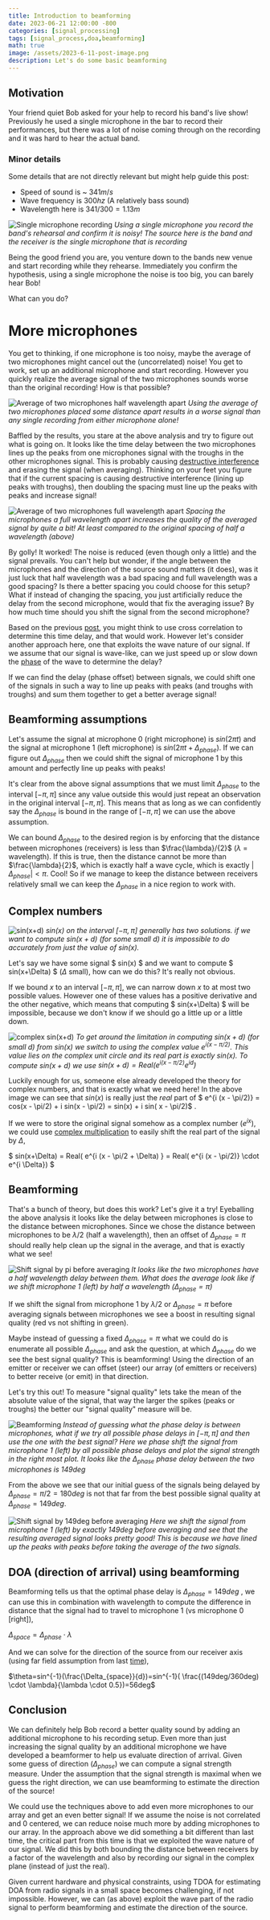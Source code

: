 ```yaml
---
title: Introduction to beamforming
date: 2023-06-21 12:00:00 -800
categories: [signal_processing]
tags: [signal_process,doa,beamforming]
math: true
image: /assets/2023-6-11-post-image.png
description: Let's do some basic beamforming
---
```


## Motivation

Your friend quiet Bob asked for your help to record his band's live show! Previously he used a single microphone in the bar to record their performances, but there was a lot of noise coming through on the recording and it was hard to hear the actual band. 

### Minor details
 
Some details that are not directly relevant but might help guide this post:
* Speed of sound is ~ $341 m/s$
* Wave frequency is $300hz$ (A relatively bass sound)
* Wavelength here is $341/300=1.13 m$

![Single microphone recording](/assets/2023-6-21-single-microphone-recording.gif)
*Using a single microphone you record the band's rehearsal and confirm it is noisy! The source here is the band and the receiver is the single microphone that is recording*

Being the good friend you are, you venture down to the bands new venue and start recording while they rehearse. Immediately you confirm the hypothesis, using a single microphone the noise is too big, you can barely hear Bob!

What can you do?

# More microphones

You get to thinking, if one microphone is too noisy, maybe the average of two microphones might cancel out the (uncorrelated) noise! You get to work, set up an additional microphone and start recording. However you quickly realize the average signal of the two microphones sounds worse than the original recording! How is that possible?

![Average of two microphones half wavelength apart](/assets/2023-6-21-two-microphones-noise-halfwave.gif)
*Using the average of two microphones placed some distance apart results in a worse signal than any single recording from either microphone alone!*

Baffled by the results, you stare at the above analysis and try to figure out what is going on. It looks like the time delay between the two microphones lines up the peaks from one microphones signal with the troughs in the other microphones signal. This is probably causing [destructive interference](https://en.wikipedia.org/wiki/Wave_interference) and erasing the signal (when averaging). Thinking on your feet you figure that if the current spacing is causing destructive interference (lining up peaks with troughs), then doubling the spacing must line up the peaks with peaks and increase signal! 

![Average of two microphones full wavelength apart](/assets/2023-6-21-two-microphones-noise-fullwave.gif)
*Spacing the microphones a full wavelength apart increases the quality of the averaged signal by quite a bit! At least compared to the original spacing of half a wavelength (above)*

By golly! It worked! The noise is reduced (even though only a little) and the signal prevails. You can't help but wonder, if the angle between the microphones and the direction of the source sound matters (it does), was it just luck that half wavelength was a bad spacing and full wavelength was a good spacing? Is there a better spacing you could choose for this setup? What if instead of changing the spacing, you just artificially reduce the delay from the second microphone, would that fix the averaging issue? By how much time should you shift the signal from the second microphone? 

Based on the previous [post](/posts/introduction_to_doa), you might think to use cross correlation to determine this time delay, and that would work. However let's consider another approach here, one that exploits the wave nature of our signal. If we assume that our signal is wave-like, can we just speed up or slow down the [phase](https://en.wikipedia.org/wiki/Phase_(waves)) of the wave to determine the delay? 

If we can find the delay (phase offset) between signals, we could shift one of the signals in such a way to line up peaks with peaks (and troughs with troughs) and sum them together to get a better average signal!

## Beamforming assumptions

Let's assume the signal at microphone 0 (right microphone) is $sin(2 \pi t)$ and the signal at microphone 1 (left microphone) is $sin(2 \pi t+\Delta_{phase})$. If we can figure out $\Delta_{phase}$ then we could shift the signal of microphone 1 by this amount and perfectly line up peaks with peaks! 

It's clear from the above signal assumptions that we must limit $\Delta_{phase}$ to the interval $[-\pi,\pi]$ since any value outside this would just repeat an observation in the original interval $[-\pi,\pi]$. This means that as long as we can confidently say the $\Delta_{phase}$ is bound in the range of $[-\pi,\pi]$ we can use the above assumption. 

We can bound $\Delta_{phase}$ to the desired region is by enforcing that the distance between microphones (receivers) is less than $\frac{\lambda}/{2}$ ($\lambda$ = wavelength). If this is true, then the distance cannot be more than $\frac{\lambda}{2}$, which is exactly half a wave cycle, which is exactly $\lvert \Delta_{phase} \rvert \lt \pi$. Cool! So if we manage to keep the distance between receivers relatively small we can keep the $\Delta_{phase}$ in a nice region to work with.

## Complex numbers

![sin(x+d)](/assets/2023-6-21-sin.png)
*$sin(x)$ on the interval $[-\pi,\pi]$ generally has two solutions. if we want to compute $sin(x+d)$ (for some small d) it is impossible to do accurately from just the value of $sin(x)$.*


Let's say we have some signal $ sin(x) $ and we want to compute $ sin(x+\Delta) $ ($\Delta$ small), how can we do this? It's really not obvious. 

If we bound $x$ to an interval $[-\pi,\pi]$, we can narrow down $x$ to at most two possible values. However one of these values has a positive derivative and the other negative, which means that computing $ sin(x+\Delta) $ will be impossible, because we don't know if we should go a little up or a little down. 

![complex sin(x+d)](/assets/2023-6-21-complex-sin.png)
*To get around the limitation in computing $sin(x+d)$ (for small $d$) from $sin(x)$ we switch to using the complex value $e^{i(x-\pi/2)}$. This value lies on the complex unit circle and its real part is exactly $sin(x)$. To compute $sin(x+d)$ we use $sin(x+d)=Real(e^{i(x-\pi/2)}e^{id})$* 

Luckily enough for us, someone else already developed the theory for complex numbers, and that is exactly what we need here! In the above image we can see that $sin(x)$ is really just the $real$ part of $ e^{i (x - \pi/2)} = cos(x - \pi/2) + i sin(x - \pi/2) = sin(x) + i sin( x - \pi/2)$ .  

If we were to store the original signal somehow as a complex number ($e^{ix}$), we could use [complex multiplication](https://en.wikipedia.org/wiki/Complex_number#Multiplication_and_division_in_polar_form) to easily shift the real part of the signal by $\Delta$, 

$ sin(x+\Delta) = Real( e^{i (x - \pi/2 + \Delta) } = Real(  e^{i (x - \pi/2)} \cdot  e^{i \Delta}) $

## Beamforming

That's a bunch of theory, but does this work? Let's give it a try! Eyeballing the above analysis it looks like the delay between microphones is close to the distance between microphones. Since we chose the distance between microphones to be $\lambda/2$ (half a wavelength), then an offset of $\Delta_{phase}=\pi$ should really help clean up the signal in the average, and that is exactly what we see!

![Shift signal by pi before averaging](/assets/2023-6-21-two-microphones-noise-pi-offset.gif)
*It looks like the two microphones have a half wavelength delay between them. What does the average look like if we shift microphone 1 (left) by half a wavelength ($\Delta_{phase}=\pi$)*

If we shift the signal from microphone 1 by $\lambda/2$ or $\Delta_{phase}=\pi$ before averaging signals between microphones we see a boost in resulting signal quality (red vs not shifting in green).

Maybe instead of guessing a fixed $\Delta_{phase}=\pi$ what we could do is enumerate all possible $\Delta_{phase}$ and ask the question, at which $\Delta_{phase}$ do we see the best signal quality? This is beamforming! Using the direction of an emitter or receiver we can offset (steer) our array (of emitters or receivers) to better receive (or emit) in that direction.

Let's try this out! To measure "signal quality" lets take the mean of the absolute value of the signal, that way the larger the spikes (peaks or troughs) the better our "signal quality" measure will be.

![Beamforming](/assets/2023-6-21-beamform-rotate.gif)
*Instead of guessing what the phase delay is between microphones, what if we try all possible phase delays in $[-\pi,\pi]$ and then use the one with the best signal? Here we phase shift the signal from microphone 1 (left) by all possible phase delays and plot the signal strength in the right most plot. It looks like the $\Delta_{phase}$ phase delay between the two microphones is $149deg$*

From the above we see that our initial guess of the signals being delayed by $\Delta_{phase}=\pi/2=180deg$ is not that far from the best possible signal quality at $\Delta_{phase}=149deg$. 

![Shift signal by 149deg before averaging](/assets/2023-6-21-two-microphones-noise-best149.gif)
*Here we shift the signal from microphone 1 (left) by exactly 149deg before averaging and see that the resulting averaged signal looks pretty good! This is because we have lined up the peaks with peaks before taking the average of the two signals.*


## DOA (direction of arrival) using beamforming

Beamforming tells us that the optimal phase delay is $\Delta_{phase}=149deg$ , we can use this in combination with wavelength to compute the difference in distance that the signal had to travel to microphone 1 (vs microphone 0 [right]), 

$\Delta_{space}=\Delta_{phase} \cdot \lambda$

And we can solve for the direction of the source from our receiver axis (using far field assumption from last [time](/posts/introduction_to_doa)),

$\theta=sin^{-1}(\frac{\Delta_{space}}{d})=sin^{-1}( \frac{(149deg/360deg) \cdot \lambda}{\lambda \cdot 0.5})=56deg$


## Conclusion

We can definitely help Bob record a better quality sound by adding an additional microphone to his recording setup. Even more than just increasing the signal quality by an additional microphone we have developed a beamformer to help us evaluate direction of arrival. Given some guess of direction ($\Delta_{phase}$) we can compute a signal strength measure. Under the assumption that the signal strength is maximal when we guess the right direction, we can use beamforming to estimate the direction of the source!

We could use the techniques above to add even more microphones to our array and get an even better signal! If we assume the noise is not correlated and 0 centered, we can reduce noise much more by adding microphones to our array. In the approach above we did something a bit different than last time, the critical part from this time is that we exploited the wave nature of our signal. We did this by both bounding the distance between receivers by a factor of the wavelength and also by recording our signal in the complex plane (instead of just the real). 

Given current hardware and physical constraints, using TDOA for estimating DOA from radio signals in a small space becomes challenging, if not impossible. However, we can (as above) exploit the wave part of the radio signal to perform beamforming and estimate the direction of the source. 




